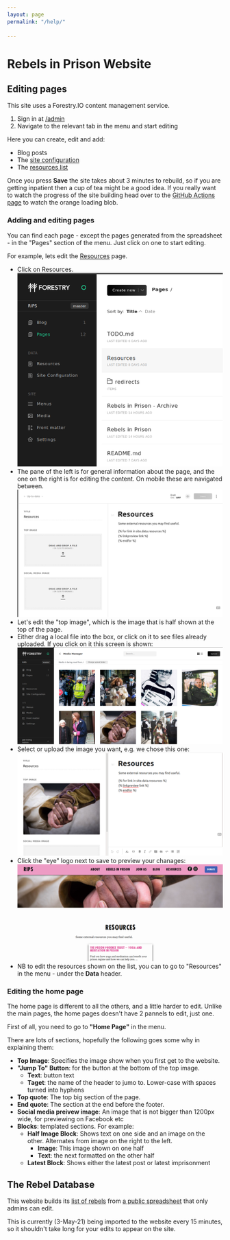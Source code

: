 ```yaml
---
layout: page
permalink: "/help/"

---
```

# Rebels in Prison Website

## Editing pages

This site uses a Forestry.IO content management service.

1. Sign in at [/admin](https://rebelsinprison.uk/admin)
2. Navigate to the relevant tab in the menu and start editing

Here you can create, edit and add:

* Blog posts
* The [site configuration](https://github.com/joe-irving/RIPS/blob/master/_config.yml)
* The [resources list](https://rebelsinprison.uk/resources/)

Once you press **Save** the site takes about 3 minutes to rebuild,
so if you are getting inpatient then a cup of tea might be a good idea. If you really want to watch the progress of the site building head over to the
[GitHub Actions page](https://github.com/joe-irving/RIPS/actions) to watch the
orange loading blob.

### Adding and editing pages

You can find each page - except the pages generated from the spreadsheet -
in the "Pages" section of the menu. Just click on one to start editing.

For example, lets edit the [Resources](https://rebelsinprison.uk/resources/) page.

* Click on Resources. ![The admin screen showing a list of page](/uploads/help/pages.png)
* The pane of the left is for general information about the page, and the one on the
  right is for editing the content. On mobile these are navigated between. ![Resources page screen with 2 panes](/uploads/help/resources-page.png)
* Let's edit the "top image", which is the image that is half shown at the top of
  the page.
* Either drag a local file into the box, or click on it to see files already uploaded.
  If you click on it this screen is shown: ![Media screen](/uploads/help/media.png)
* Select or upload the image you want, e.g. we chose this one: ![Resources page screen with 2 panes](/uploads/help/resources-page-2.png)
* Click the "eye" logo next to save to preview your chanages: ![Preview of resources page](/uploads/help/resources-preview.png)
* NB to edit the resources shown on the list, you can to go to "Resources" in the
  menu - under the **Data** header.

### Editing the home page

The home page is different to all the others, and a little harder to edit. Unlike
the main pages, the home pages doesn't have 2 pannels to edit, just one.

First of all, you need to go to **"Home Page"** in the menu.

There are lots of sections, hopefully the following goes some why in explaining
them:

* **Top Image**: Specifies the image show when you first get to the website.
* **"Jump To" Button**: for the button at the bottom of the top image.
  * **Text**: button text
  * **Taget**: the name of the header to jumo to. Lower-case with spaces turned
    into hyphens
* **Top quote**: The top big section of the page.
* **End quote**: The section at the end before the footer.
* **Social media preivew image**: An image that is not bigger than 1200px wide,
  for previewing on Facebook etc
* **Blocks**: templated sections. For example:
  * **Half Image Block**: Shows text on one side and an image on the other. Alternates
    from image on the right to the left.
    * **Image**: This image shown on one half
    * **Text**: the next formatted on the other half
  * **Latest Block**: Shows either the latest post or latest imprisonment 

## The Rebel Database

This website builds its [list of rebels](https://rebelsinprison.uk/rebels/all/)
from
[a public spreadsheet](https://docs.google.com/spreadsheets/d/1oNfGY6SG0PyZeOg6HLQ18Ul0MYNAR4mdRCrYTKKKhUs/gviz/tq?tqx=out:html&sheet=Website)
that only admins can edit.

This is currently (3-May-21) being imported to the website every 15 minutes,
so it shouldn't take long for your edits to appear on the site.
